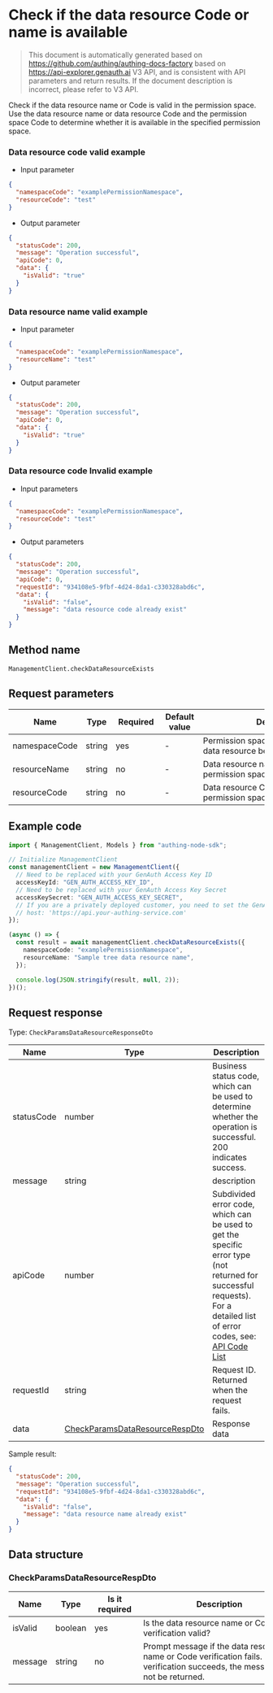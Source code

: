 # Check if the data resource Code or name is available

<!--
Warning ⚠️:
Do not modify this document directly,
https://github.com/Authing/authing-docs-factory
Use this project to generate
-->

<LastUpdated />

> This document is automatically generated based on https://github.com/authing/authing-docs-factory based on https://api-explorer.genauth.ai V3 API, and is consistent with API parameters and return results. If the document description is incorrect, please refer to V3 API.

Check if the data resource name or Code is valid in the permission space. Use the data resource name or data resource Code and the permission space Code to determine whether it is available in the specified permission space.

### Data resource code valid example

- Input parameter

```json
{
  "namespaceCode": "examplePermissionNamespace",
  "resourceCode": "test"
}
```

- Output parameter

```json
{
  "statusCode": 200,
  "message": "Operation successful",
  "apiCode": 0,
  "data": {
    "isValid": "true"
  }
}
```

### Data resource name valid example

- Input parameter

```json
{
  "namespaceCode": "examplePermissionNamespace",
  "resourceName": "test"
}
```

- Output parameter

```json
{
  "statusCode": 200,
  "message": "Operation successful",
  "apiCode": 0,
  "data": {
    "isValid": "true"
  }
}
```

### Data resource code Invalid example

- Input parameters

```json
{
  "namespaceCode": "examplePermissionNamespace",
  "resourceCode": "test"
}
```

- Output parameters

```json
{
  "statusCode": 200,
  "message": "Operation successful",
  "apiCode": 0,
  "requestId": "934108e5-9fbf-4d24-8da1-c330328abd6c",
  "data": {
    "isValid": "false",
    "message": "data resource code already exist"
  }
}
```

## Method name

`ManagementClient.checkDataResourceExists`

## Request parameters

| Name          | Type   | <div style="width:80px">Required</div> | <div style="width:60px">Default value</div> | <div style="width:300px">Description</div>               | <div style="width:200px">Example value</div> |
| ------------- | ------ | -------------------------------------- | ------------------------------------------- | -------------------------------------------------------- | -------------------------------------------- |
| namespaceCode | string | yes                                    | -                                           | Permission space Code to which the data resource belongs | `examplePermissionNamespace`                 |
| resourceName  | string | no                                     | -                                           | Data resource name, unique in the permission space       | `Example data resource name`                 |
| resourceCode  | string | no                                     | -                                           | Data resource Code, unique in the permission space       | `dataResourceTestCode`                       |

## Example code

```ts
import { ManagementClient, Models } from "authing-node-sdk";

// Initialize ManagementClient
const managementClient = new ManagementClient({
  // Need to be replaced with your GenAuth Access Key ID
  accessKeyId: "GEN_AUTH_ACCESS_KEY_ID",
  // Need to be replaced with your GenAuth Access Key Secret
  accessKeySecret: "GEN_AUTH_ACCESS_KEY_SECRET",
  // If you are a privately deployed customer, you need to set the GenAuth service domain name
  // host: 'https://api.your-authing-service.com'
});

(async () => {
  const result = await managementClient.checkDataResourceExists({
    namespaceCode: "examplePermissionNamespace",
    resourceName: "Sample tree data resource name",
  });

  console.log(JSON.stringify(result, null, 2));
})();
```

## Request response

Type: `CheckParamsDataResourceResponseDto`

| Name       | Type                                                                         | Description                                                                                                                                                                                                                                                                                                                                     |
| ---------- | ---------------------------------------------------------------------------- | ----------------------------------------------------------------------------------------------------------------------------------------------------------------------------------------------------------------------------------------------------------------------------------------------------------------------------------------------- |
| statusCode | number                                                                       | Business status code, which can be used to determine whether the operation is successful. 200 indicates success.                                                                                                                                                                                                                                |
| message    | string                                                                       | description                                                                                                                                                                                                                                                                                                                                     |
| apiCode    | number                                                                       | Subdivided error code, which can be used to get the specific error type (not returned for successful requests). For a detailed list of error codes, see: [API Code List](https://api-explorer.genauth.ai/?tag=group/%E5%BC%80%E5%8F%91%E5%87%86%E5%A4%87#tag/%E5%BC%80%E5%8F%91%E5%87%86%E5%A4%87/%E9%94%99%E8%AF%AF%E5%A4%84%E7%90%86/apiCode) |
| requestId  | string                                                                       | Request ID. Returned when the request fails.                                                                                                                                                                                                                                                                                                    |
| data       | <a href="#CheckParamsDataResourceRespDto">CheckParamsDataResourceRespDto</a> | Response data                                                                                                                                                                                                                                                                                                                                   |

Sample result:

```json
{
  "statusCode": 200,
  "message": "Operation successful",
  "requestId": "934108e5-9fbf-4d24-8da1-c330328abd6c",
  "data": {
    "isValid": "false",
    "message": "data resource name already exist"
  }
}
```

## Data structure

### <a id="CheckParamsDataResourceRespDto"></a> CheckParamsDataResourceRespDto

| Name    | Type    | <div style="width:80px">Is it required</div> | <div style="width:300px">Description</div>                                                                                           | <div style="width:200px">Sample value</div> |
| ------- | ------- | -------------------------------------------- | ------------------------------------------------------------------------------------------------------------------------------------ | ------------------------------------------- |
| isValid | boolean | yes                                          | Is the data resource name or Code verification valid?                                                                                | `false`                                     |
| message | string  | no                                           | Prompt message if the data resource name or Code verification fails. If the verification succeeds, the message will not be returned. | `data resource name already exist`          |
